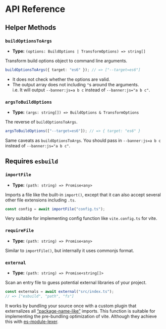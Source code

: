 # API Reference

## Helper Methods

### `buildOptionsToArgs`

- **Type:** `(options: BuildOptions | TransformOptions) => string[]`

Transform build options object to command line arguments.

```ts
buildOptionsToArgs({ target: "es6" }); // => ["--target=es6"]
```

- It does not check whether the options are valid.
- The output array does not including `"`s around the arguments.\
  i.e. It will output `--banner:js=a b c` instead of `--banner:js="a b c"`.

### `argsToBuildOptions`

- **Type:** `(args: string[]) => BuildOptions & TransformOptions`

The reverse of `buildOptionsToArgs`.

```ts
argsToBuildOptions(["--target=es6"]); // => { target: "es6" }
```

Same caveats as `buildOptionsToArgs`. You should pass in `--banner:js=a b c`
instead of `--banner:js="a b c"`.

## Requires `esbuild`

### `importFile`

- **Type:** `(path: string) => Promise<any>`

Imports a file like the built-in `import()`, except that it can also accept
several other file extensions including `.ts`.

```ts
const config = await importFile("config.ts");
```

Very suitable for implementing config function like `vite.config.ts` for vite.

### `requireFile`

- **Type:** `(path: string) => Promise<any>`

Similar to `importFile()`, but internally it uses commonjs format.

### `external`

- **Type:** `(path: string) => Promise<string[]>`

Scan an entry file to guess potential external libraries of your project.

```ts
const externals = await external("src/index.ts");
// => ["esbuild", "path", "fs"]
```

It works by bundling your source once with a custom plugin that externalizes
all [<q>package-name-like</q>][package-name-regex] imports. This function is
suitable for implementing the pre-bundling optimization of vite. Although
they achieve this with [es-module-lexer].

[package-name-regex]: https://github.com/dword-design/package-name-regex
[es-module-lexer]: https://github.com/guybedford/es-module-lexer
